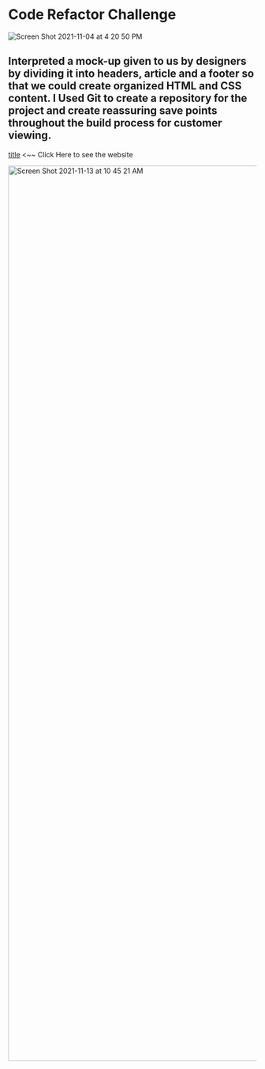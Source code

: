 # Code Refactor Challenge

![Screen Shot 2021-11-04 at 4 20 50 PM](https://user-images.githubusercontent.com/92010483/140591621-c43fb872-7083-4948-b6d1-d2416dad04ad.png)

## Interpreted a mock-up given to us by designers by dividing it into headers, article and a footer so that we could create organized HTML and CSS content. I Used Git to create a repository for the project and create reassuring save points throughout the build process for customer viewing.

[title](https://guzmang2023.github.io/code-refactor-01/) <~~ Click Here to see the website


<img width="1812" alt="Screen Shot 2021-11-13 at 10 45 21 AM" src="https://user-images.githubusercontent.com/92010483/141654305-df9c4364-4d63-42fa-a662-d16397235a09.png">
